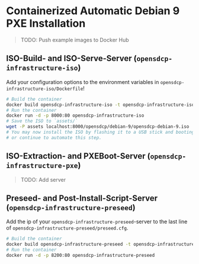 # Containerized Automatic Debian 9 PXE Installation

> TODO: Push example images to Docker Hub

## ISO-Build- and ISO-Serve-Server (`opensdcp-infrastructure-iso`)

Add your configuration options to the environment variables in `opensdcp-infrastructure-iso/Dockerfile`!

```bash
# Build the container
docker build opensdcp-infrastructure-iso -t opensdcp-infrastructure-iso
# Run the container
docker run -d -p 8000:80 opensdcp-infrastructure-iso
# Save the ISO to `assets/`
wget -P assets localhost:8000/opensdcp/debian-9/opensdcp-debian-9.iso
# You may now install the ISO by flashing it to a USB stick and booting your machine from it,
# or continue to automate this step.
```

## ISO-Extraction- and PXEBoot-Server (`opensdcp-infrastructure-pxe`)

> TODO: Add server

## Preseed- and Post-Install-Script-Server (`opensdcp-infrastructure-preseed`)

Add the ip of your `opensdcp-infrastructure-preseed`-server to the last line of `opensdcp-infrastructure-preseed/preseed.cfg`.

```bash
# Build the container
docker build opensdcp-infrastructure-preseed -t opensdcp-infrastructure-preseed
# Run the container
docker run -d -p 8200:80 opensdcp-infrastructure-preseed
```
